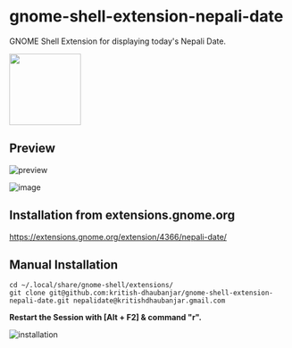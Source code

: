 # gnome-shell-extension-nepali-date
GNOME Shell Extension for displaying today's Nepali Date.

[<img src="https://github.com/kritish-dhaubanjar/gnome-shell-extension-nepali-date/assets/25634165/7e07aa7b-9923-49d9-ae99-46a96d0c4bf0" width="128px"/>](https://extensions.gnome.org/extension/4366/nepali-date)

## Preview

![preview](https://user-images.githubusercontent.com/25634165/123553071-00e66780-d799-11eb-8620-694008f8b501.png)

![image](https://user-images.githubusercontent.com/25634165/183118857-257e6892-b739-452a-8234-b94795ffad2f.png)


## Installation from extensions.gnome.org
https://extensions.gnome.org/extension/4366/nepali-date/

## Manual Installation

```
cd ~/.local/share/gnome-shell/extensions/
git clone git@github.com:kritish-dhaubanjar/gnome-shell-extension-nepali-date.git nepalidate@kritishdhaubanjar.gmail.com
```

**Restart the Session with [Alt + F2] & command "r".**

![installation](https://user-images.githubusercontent.com/25634165/123553049-e7ddb680-d798-11eb-9c62-1f1c3cb7c32d.png)

